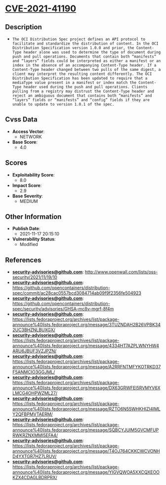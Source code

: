 
# [CVE-2021-41190](http://www.openwall.com/lists/oss-security/2021/11/19/10)

## Description

- `The OCI Distribution Spec project defines an API protocol to facilitate and standardize the distribution of content. In the OCI Distribution Specification version 1.0.0 and prior, the Content-Type header alone was used to determine the type of document during push and pull operations. Documents that contain both “manifests” and “layers” fields could be interpreted as either a manifest or an index in the absence of an accompanying Content-Type header. If a Content-Type header changed between two pulls of the same digest, a client may interpret the resulting content differently. The OCI Distribution Specification has been updated to require that a mediaType value present in a manifest or index match the Content-Type header used during the push and pull operations. Clients pulling from a registry may distrust the Content-Type header and reject an ambiguous document that contains both “manifests” and “layers” fields or “manifests” and “config” fields if they are unable to update to version 1.0.1 of the spec.`

## Cvss Data

- **Access Vector**:
  - NETWORK
- **Base Score**:
  - 4.0

## Scores

- **Exploitability Score**:
  - 8.0
- **Impact Score**:
  - 2.9
- **Base Severity**:
  - MEDIUM

## Other Information

- **Publish Date**:
  - 2021-11-17 20:15:10
- **Vulnerability Status**:
  - Modified

## References

- **security-advisories@github.com**: http://www.openwall.com/lists/oss-security/2021/11/19/10
- **security-advisories@github.com**: https://github.com/opencontainers/distribution-spec/commit/ac28cac0557bcd3084714ab09f9f2356fe504923
- **security-advisories@github.com**: https://github.com/opencontainers/distribution-spec/security/advisories/GHSA-mc8v-mgrf-8f4m
- **security-advisories@github.com**: https://lists.fedoraproject.org/archives/list/package-announce%40lists.fedoraproject.org/message/3TUZNDAH2B26VPBK342UC3BHZNLBUXGX/
- **security-advisories@github.com**: https://lists.fedoraproject.org/archives/list/package-announce%40lists.fedoraproject.org/message/4334HT7AZPLWNYHW4ARU6JBUF3VZJPZN/
- **security-advisories@github.com**: https://lists.fedoraproject.org/archives/list/package-announce%40lists.fedoraproject.org/message/A2RRFNTMFYKOTRKD37F5ANMCIO3GGJML/
- **security-advisories@github.com**: https://lists.fedoraproject.org/archives/list/package-announce%40lists.fedoraproject.org/message/DX63GRWFEI5RVMYV6XLMCG4OHPWZML27/
- **security-advisories@github.com**: https://lists.fedoraproject.org/archives/list/package-announce%40lists.fedoraproject.org/message/RZTO6N55WHKHIZI4IMLY2QFBPMVTAERM/
- **security-advisories@github.com**: https://lists.fedoraproject.org/archives/list/package-announce%40lists.fedoraproject.org/message/SQBCYJUIM5GVCMFUPRWKRZNXMMI5EFA4/
- **security-advisories@github.com**: https://lists.fedoraproject.org/archives/list/package-announce%40lists.fedoraproject.org/message/T4OJ764CKKCWCVONHD4YXTGR7HZ7LRUV/
- **security-advisories@github.com**: https://lists.fedoraproject.org/archives/list/package-announce%40lists.fedoraproject.org/message/YIGVQWOA5XXCQXEOOKZX4CDAGLBDRPRX/
